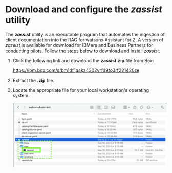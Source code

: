 # Download and configure the ***zassist*** utility

The ***zassist*** utility is an executable program that automates the ingestion of client documentation into the RAG for
watsonx Assistant for Z. A version of *zassist* is available for download for IBMers and Business Partners for
conducting pilots. Follow the steps below to download and install *zassist*.

1. Click the following link and download the **zassist.zip** file from Box:
     
   
   <a href="https://ibm.box.com/s/bm1df1gakz4302vrfd9to3rf221420ze" target="_blank">https://ibm.box.com/s/bm1df1gakz4302vrfd9to3rf221420ze</a>



2. Extract the **.zip** file.


3. Locate the appropriate file for your local workstation's operating system. 
   
    ![](_attachments/zassist-zip.png)
   


